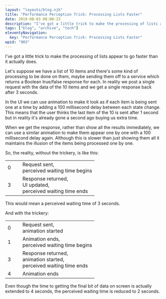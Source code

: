 ```yaml
---
layout: "layouts/blog.njk"
title: "Performance Perception Trick: Processing Lists Faster"
date: 2019-08-03 08:00:23
description: "I've got a little trick to make the processing of lists appear to go faster than it actually does"
tags: ["blog", "archive", "tech"]
eleventyNavigation:
  key: "Performance Perception Trick: Processing Lists Faster"
wpid: "903"
---
```


<p>I've got a little trick to make the processing of lists appear to go faster than it actually does.</p>

<p>Let's suppose we have a list of 10 items and there's some kind of processing to be done on them, maybe sending them off to a service which returns a Boolean true/false response for each. In reality we post a single request with the data of the 10 items and we get a single response back after 3 seconds.</p>

<p>In the UI we can use animation to make it look as if each item is being sent one at a time by adding a 100 millisecond delay between each state change. This means that the user thinks the last item of the 10 is sent after 1 second but in reality it's already gone a second  ago buying us extra time.</p>

<p>When we get the response, rather than show all the results immediately, we can use a similar animation to make them appear one by one with a 100 millisecond delay again. Although this is slower than just showing them all it maintains the illusion of the items being processed one by one.</p>

<p>So, the reality, without the trickery, is like this:</p>

<table class="wp-block-table"><tbody><tr><td style="inline-size:2em">0</td><td>Request sent,<br>perceived waiting time begins</td></tr><tr><td style="inline-size:2em">3</td><td>Response returned,<br>UI updated,<br>perceived waiting time ends</td></tr></tbody></table>

<p>This would mean a perceived waiting time of 3 seconds.</p>

<p>And with the trickery:</p>

<table class="wp-block-table"><tbody><tr><td style="inline-size:2em">0</td><td>Request sent,<br>animation started</td></tr><tr><td style="inline-size:2em">1</td><td>Animation ends,<br>perceived waiting time begins</td></tr><tr><td style="inline-size:2em">3</td><td>Response returned,<br>animation started,<br>perceived waiting time ends</td></tr><tr><td style="inline-size:2em">4</td><td>Animation ends</td></tr></tbody></table>

<p>Even though the time to getting the final bit of data on screen is actually extended to 4 seconds, the perceived waiting time is reduced to 2 seconds.</p>
